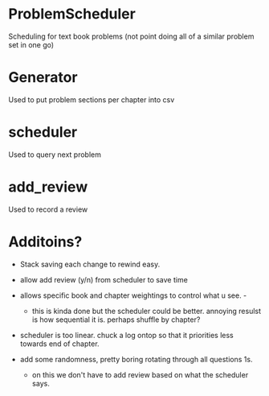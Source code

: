 # ProblemScheduler
Scheduling for text book problems (not point doing all of a similar problem set in one go)

# Generator
Used to put problem sections per chapter into csv

# scheduler
Used to query next problem

# add_review
Used to record a review

# Additoins?

- Stack saving each change to rewind easy.

- allow add review (y/n) from scheduler to save time 
- allows specific book and chapter weightings to control what u see. -
    - this is kinda done but the scheduler could be better. annoying resulst is how sequential it is. perhaps shuffle by chapter?

- scheduler is too linear. chuck a log ontop so that it priorities less towards end of chapter.
- add some randomness, pretty boring rotating through all questions 1s. 
    - on this we don't have to add review based on what the scheduler says. 